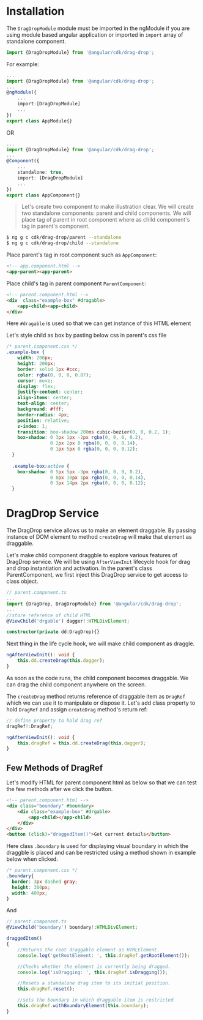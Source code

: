 # Installation
The `DragDropModule` module must be imported in the ngModule if you are using module based angular application or imported in `import` array of standalone component.

```ts
import {DragDropModule} from '@angular/cdk/drag-drop'; 
```

For example:

```ts
...
import {DragDropModule} from '@angular/cdk/drag-drop';
...
@ngModule({
    ...
    import:[DragDropModule]
    ...
})
export class AppModule{}
```

OR

```ts
...
import {DragDropModule} from '@angular/cdk/drag-drop';
...
@Component({
    ...
    standalone: true,
    import: [DragDropModule]
    ...
})
export class AppComponent{}
```

> Let's create two component to make illustration clear. We will create two standalone components: parent and child components. We will place tag of parent in root component where as child component's tag in parent's component.

```bash
$ ng g c cdk/drag-drop/parent --standalone
$ ng g c cdk/drag-drop/child --standalone
```

Place parent's tag in root component such as `AppComponent`:
```html
<!-- app.component.html -->
<app-parent><app-parent>
```

Place child's tag in parent component `ParentComponent`:
```html
<!-- parent.component.html -->
<div  class="example-box" #dragable>
    <app-child><app-child>
</div>
```

Here `#dragable` is used so that we can get instance of this HTML element

Let's style child as box by pasting below css in parent's css file

```css
/* parent.component.css */
.example-box {
    width: 200px;
    height: 200px;
    border: solid 1px #ccc;
    color: rgba(0, 0, 0, 0.87);
    cursor: move;
    display: flex;
    justify-content: center;
    align-items: center;
    text-align: center;
    background: #fff;
    border-radius: 4px;
    position: relative;
    z-index: 1;
    transition: box-shadow 200ms cubic-bezier(0, 0, 0.2, 1);
    box-shadow: 0 3px 1px -2px rgba(0, 0, 0, 0.2),
                0 2px 2px 0 rgba(0, 0, 0, 0.14),
                0 1px 5px 0 rgba(0, 0, 0, 0.12);
  }
  
  .example-box:active {
    box-shadow: 0 5px 5px -3px rgba(0, 0, 0, 0.2),
                0 8px 10px 1px rgba(0, 0, 0, 0.14),
                0 3px 14px 2px rgba(0, 0, 0, 0.12);
  }
```

#  DragDrop Service

The DragDrop service allows us to make an element draggable. By passing instance of DOM element to method `createDrag` will make that element as draggable.

Let's make child component draggble to explore various features of DragDrop service. We will be using `AfterViewInit` lifecycle hook for drag and drop instantiation and activation. In the parent's class ParentComponent, we first inject this DragDrop service to get access to class object.

```ts
// parent.component.ts
...
import {DragDrop, DragDropModule} from '@angular/cdk/drag-drop';
...
//store reference of child HTML
@ViewChild('drgable') dagger!:HTMLDivElement;

constructor(private dd:DragDrop){}
```
Next thing in the life cycle hook, we will make child component as draggle.

```ts
ngAfterViewInit(): void {
    this.dd.createDrag(this.dagger);
}
```
As soon as the code runs, the child component becomes draggable. We can drag the child component anywhere on the screen.

The `createDrag` method returns reference of draggable item as `DragRef` which we can use it to manipulate or dispose it. Let's add class property to hold `DragRef` and assign `createDrag` method's return ref:

```ts
// define property to hold drag ref
dragRef!:DragRef;

ngAfterViewInit(): void {
    this.dragRef = this.dd.createDrag(this.dagger);
}
```

## Few Methods of DragRef
Let's modify HTML for parent component html as below so that we can test the few methods after we click the button.

```html
<!-- parent.component.html -->
<div class="boundary" #boundary>
    <div class="example-box" #drgable>
        <app-child></app-child>
    </div>
</div>
<button (click)="draggedItem()">Get current details</button>
```
Here class `.boundary` is used for displaying visual boundary in which the draggble is placed and can be restricted using a method shown in example below when clicked.

```css
/* parent.component.css */
.boundary{
  border: 3px dashed gray;
  height: 300px;
  width: 400px;
}
```
And

```ts
// parent.component.ts
@ViewChild('boundary') boundary!:HTMLDivElement;

draggedItem()
{
    //Returns the root draggable element as HTMLElement.
    console.log('getRootElement: ', this.dragRef.getRootElement());

    //Checks whether the element is currently being dragged.
    console.log('isDragging: ', this.dragRef.isDragging());

    //Resets a standalone drag item to its initial position.
    this.dragRef.reset();

    //sets the boundary in which draggable item is restricted
    this.dragRef.withBoundaryElement(this.boundary);
}
```
